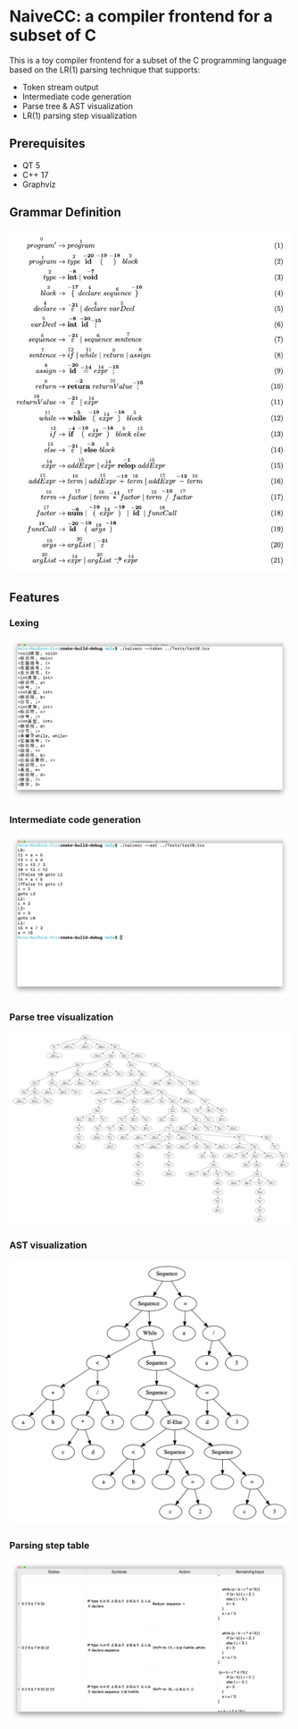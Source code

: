 # NaiveCC: a compiler frontend for a subset of C

This is a toy compiler frontend for a subset of the C programming language based on the LR(1) parsing technique that supports:
- Token stream output
- Intermediate code generation
- Parse tree & AST visualization
- LR(1) parsing step visualization

## Prerequisites

- QT 5
- C++ 17
- Graphviz

## Grammar Definition

![image-20211115145021842](README.assets/image-20211115145021842.png)

## Features

### Lexing

![lexing](README.assets/lexing.png)

### Intermediate code generation

![intermediateCode](README.assets/intermediateCode.png)

### Parse tree visualization

![image-20211115145117600](README.assets/image-20211115145117600.png)

### AST visualization

![image-20211115145151719](README.assets/image-20211115145151719.png)

### Parsing step table

![analysisTable](README.assets/analysisTable.png)

